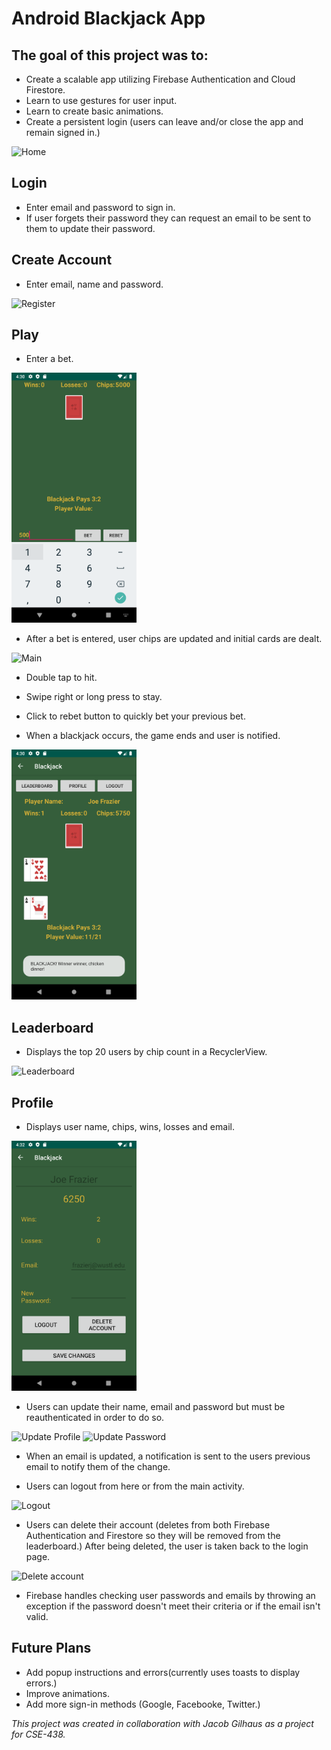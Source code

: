 # Android Blackjack App

## The goal of this project was to:
* Create a scalable app utilizing Firebase Authentication and Cloud Firestore.
* Learn to use gestures for user input.
* Learn to create basic animations.
* Create a persistent login (users can leave and/or close the app and remain signed in.)

<img src="/BlackjackPics/Play.gif" alt="Home" width="200px"/>

## Login
* Enter email and password to sign in.
* If user forgets their password they can request an email to be sent to them to update their password.

## Create Account
* Enter email, name and password.

<img src="/BlackjackPics/Login.gif" alt="Register" width="200px"/>

## Play

* Enter a bet.

<img src="/BlackjackPics/EnterBet.png" alt="Login" width="200px"/>

* After a bet is entered, user chips are updated and initial cards are dealt.

<img src="/BlackjackPics/Play.gif" alt="Main" width="200px"/>

* Double tap to hit.
* Swipe right or long press to stay.

* Click to rebet button to quickly bet your previous bet.
* When a blackjack occurs, the game ends and user is notified.

<img src="/BlackjackPics/Blackjack.png" alt="User blackjack" width="200px"/>

## Leaderboard
* Displays the top 20 users by chip count in a RecyclerView.

<img src="/BlackjackPics/Leaderboard.git" alt="Leaderboard" width="200px"/>


## Profile
* Displays user name, chips, wins, losses and email.

<img src="/BlackjackPics/Profile.png" alt="Profile page" width="200px"/>

* Users can update their name, email and password but must be reauthenticated in order to do so.

<img src="/BlackjackPics/UpdateProfile.gif" alt="Update Profile" width="200px"/>
<img src="/BlackjackPics/Updatepassword.gif" alt="Update Password" width="200px"/>

* When an email is updated, a notification is sent to the users previous email to notify them of the change.

* Users can logout from here or from the main activity.

<img src="/BlackjackPics/LogoutLogin.gif" alt="Logout" width="200px"/>

* Users can delete their account (deletes from both Firebase Authentication and Firestore so they will be removed from the leaderboard.) After being deleted, the user is taken back to the login page.

<img src="/BlackjackPics/DeleteAccount.png" alt="Delete account" width="200px"/>

* Firebase handles checking user passwords and emails by throwing an exception if the password doesn't meet their criteria or if the email isn't valid.

## Future Plans

* Add popup instructions and errors(currently uses toasts to display errors.)
* Improve animations.
* Add more sign-in methods (Google, Facebooke, Twitter.)

_This project was created in collaboration with Jacob Gilhaus as a project for CSE-438._

